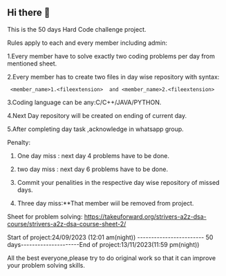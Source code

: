 ## Hi there 👋

This is the 50 days Hard Code challenge project.

Rules apply to each and every member including admin:

1.Every member have to solve exactly two coding problems per day from mentioned sheet.

2.Every member has to create two files in day wise repository with syntax:

     <member_name>1.<fileextension>  and <member_name>2.<fileextension>

3.Coding language can be any:C/C++/JAVA/PYTHON.

4.Next Day repository will be created on ending of current day.

5.After completing day task ,acknowledge in whatsapp group.

Penalty:

1. One day miss : next day 4 problems have to be done.
   
2. two day miss : next day 6 problems have to be done.

3. Commit your penalities in the respective day wise repository of missed days.

4. Three day miss:**That member wiil be removed from project.

Sheet for problem solving: https://takeuforward.org/strivers-a2z-dsa-course/strivers-a2z-dsa-course-sheet-2/

Start of project:24/09/2023 (12:01 am(night)) ------------------------ 50 days---------------------End of project:13/11/2023(11:59 pm(night))

All the best everyone,please try to do original work so that it can improve your problem solving skills.
